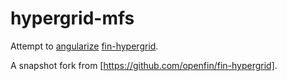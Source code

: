 # hypergrid-mfs
Attempt to [angularize](https://github.com/angular/angular.js/) [fin-hypergrid](https://github.com/openfin/fin-hypergrid).

A snapshot fork from [https://github.com/openfin/fin-hypergrid].
